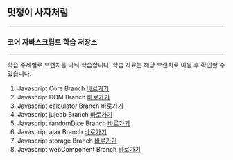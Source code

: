 ## 멋쟁이 사자처럼

---

### 코어 자바스크립트 학습 저장소

---

학습 주제별로 브랜치를 나눠 학습합니다.
학습 자료는 해당 브랜치로 이동 후 확인할 수 있습니다.

1.  Javascript Core Branch [바로가기](https://github.com/JUWON-YEO/core-js/tree/01.core)
2.  Javascript DOM Branch [바로가기](https://github.com/JUWON-YEO/core-js/tree/01.dom)
3.  Javascript calculator Branch [바로가기](https://github.com/JUWON-YEO/core-js/tree/03.calculator)
4.  Javascript jujeob Branch [바로가기](https://github.com/JUWON-YEO/core-js/tree/04.jujeob)
5.  Javascript randomDice Branch [바로가기](https://github.com/JUWON-YEO/core-js/tree/05.randomDice)
6.  Javascript ajax Branch [바로가기](https://github.com/JUWON-YEO/core-js/tree/06.ajax)
7.  Javascript storage Branch [바로가기](https://github.com/JUWON-YEO/core-js/tree/07.storage)
8.  Javascript webComponent Branch [바로가기](https://github.com/JUWON-YEO/core-js/tree/08.webComponent)
